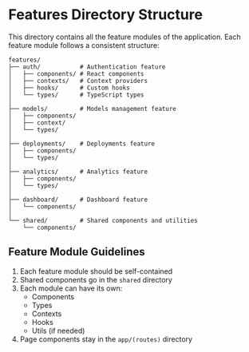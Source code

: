 # Features Directory Structure

This directory contains all the feature modules of the application. Each feature module follows a consistent structure:

```
features/
├── auth/           # Authentication feature
│   ├── components/ # React components
│   ├── contexts/   # Context providers
│   ├── hooks/      # Custom hooks
│   └── types/      # TypeScript types
│
├── models/         # Models management feature
│   ├── components/
│   ├── context/
│   └── types/
│
├── deployments/    # Deployments feature
│   ├── components/
│   └── types/
│
├── analytics/      # Analytics feature
│   ├── components/
│   └── types/
│
├── dashboard/      # Dashboard feature
│   └── components/
│
└── shared/         # Shared components and utilities
    └── components/

```

## Feature Module Guidelines

1. Each feature module should be self-contained
2. Shared components go in the `shared` directory
3. Each module can have its own:
   - Components
   - Types
   - Contexts
   - Hooks
   - Utils (if needed)
4. Page components stay in the `app/(routes)` directory 